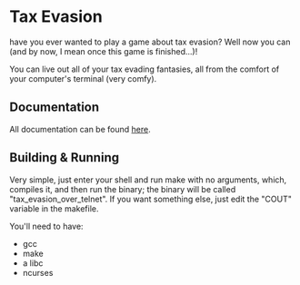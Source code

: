 # Tax Evasion
have you ever wanted to play a game about tax evasion? Well now you can (and by now, I mean once this game is finished...)!

You can live out all of your tax evading fantasies, all from the comfort of your computer's terminal (very comfy).

## Documentation
All documentation can be found [here](./docs.md).

## Building & Running
Very simple, just enter your shell and run make with no arguments, which, compiles it, and then run the binary; the binary will be called "tax\_evasion\_over\_telnet". If you want something else, just edit the "COUT" variable in the makefile.

You'll need to have:
- gcc
- make
- a libc
- ncurses
